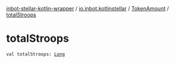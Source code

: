 [inbot-stellar-kotlin-wrapper](../../index.md) / [io.inbot.kotlinstellar](../index.md) / [TokenAmount](index.md) / [totalStroops](./total-stroops.md)

# totalStroops

`val totalStroops: `[`Long`](https://kotlinlang.org/api/latest/jvm/stdlib/kotlin/-long/index.html)